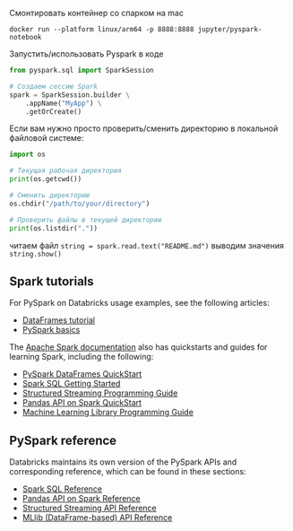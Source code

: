Смонтировать контейнер со спарком на mac
```
docker run --platform linux/arm64 -p 8888:8888 jupyter/pyspark-notebook
```

Запустить/использовать Pyspark в коде 
```python
from pyspark.sql import SparkSession

# Создаем сессию Spark
spark = SparkSession.builder \
    .appName("MyApp") \
    .getOrCreate()
```
Если вам нужно просто проверить/сменить директорию в локальной файловой системе:

```python
import os

# Текущая рабочая директория
print(os.getcwd())  

# Сменить директорию
os.chdir("/path/to/your/directory")

# Проверить файлы в текущей директории
print(os.listdir("."))  
```
читаем файл
`string = spark.read.text("README.md")`
выводим значения
`string.show()`

## Spark tutorials

For PySpark on Databricks usage examples, see the following articles:

- [DataFrames tutorial](https://docs.databricks.com/aws/en/getting-started/dataframes)
- [PySpark basics](https://docs.databricks.com/aws/en/pyspark/basics)

The [Apache Spark documentation](https://spark.apache.org/docs/latest) also has quickstarts and guides for learning Spark, including the following:

- [PySpark DataFrames QuickStart](https://spark.apache.org/docs/latest/api/python/getting_started/quickstart_df.html)
- [Spark SQL Getting Started](https://spark.apache.org/docs/latest/sql-getting-started.html)
- [Structured Streaming Programming Guide](https://spark.apache.org/docs/latest/structured-streaming-programming-guide.html)
- [Pandas API on Spark QuickStart](https://spark.apache.org/docs/latest/api/python/getting_started/quickstart_ps.html)
- [Machine Learning Library Programming Guide](https://spark.apache.org/docs/latest/ml-guide.html)

## PySpark reference

Databricks maintains its own version of the PySpark APIs and corresponding reference, which can be found in these sections:

- [Spark SQL Reference](https://api-docs.databricks.com/python/pyspark/latest/pyspark.sql/index.html)
- [Pandas API on Spark Reference](https://api-docs.databricks.com/python/pyspark/latest/pyspark.pandas/index.html)
- [Structured Streaming API Reference](https://api-docs.databricks.com/python/pyspark/latest/pyspark.ss/index.html)
- [MLlib (DataFrame-based) API Reference](https://api-docs.databricks.com/python/pyspark/latest/pyspark.ml.html)